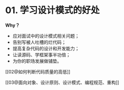 # 01. 学习设计模式的好处


**Why？**

- 应对面试中的设计模式相关问题；
- 告别写被人吐槽的烂代码；
- 提高复杂代码的设计和开发能力；
- 让读源码、学框架事半功倍；
- 为你的职场发展做铺垫。



[[02@如何判断代码质量的高低]]


[[03@面向对象、设计原则、设计模式、编程规范、重构]]